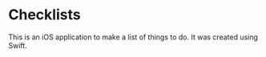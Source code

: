 # Checklists

This is an iOS application to make a list of things to do. It was created using Swift.